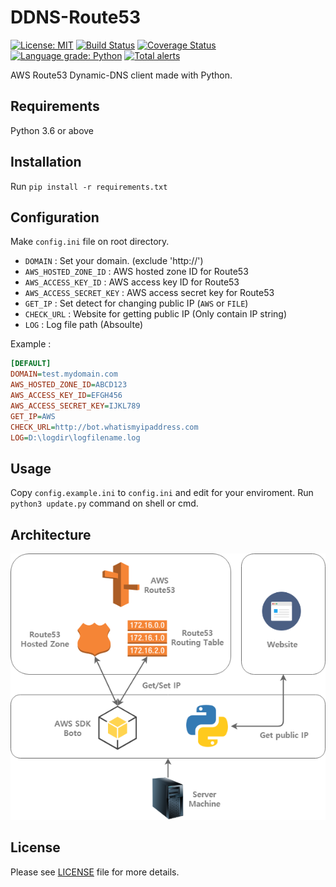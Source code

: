 # DDNS-Route53
[![License: MIT](https://img.shields.io/badge/License-MIT-yellow.svg)](https://github.com/dongbum/DDNS-Route53/blob/master/LICENSE)
[![Build Status](https://travis-ci.com/dongbum/DDNS-Route53.svg?branch=master)](https://travis-ci.com/dongbum/DDNS-Route53)
[![Coverage Status](https://coveralls.io/repos/github/dongbum/DDNS-Route53/badge.svg?branch=master)](https://coveralls.io/github/dongbum/DDNS-Route53?branch=master)
[![Language grade: Python](https://img.shields.io/lgtm/grade/python/g/dongbum/DDNS-Route53.svg?logo=lgtm&logoWidth=18)](https://lgtm.com/projects/g/dongbum/DDNS-Route53/context:python)
[![Total alerts](https://img.shields.io/lgtm/alerts/g/dongbum/DDNS-Route53.svg?logo=lgtm&logoWidth=18)](https://lgtm.com/projects/g/dongbum/DDNS-Route53/alerts/)

AWS Route53 Dynamic-DNS client made with Python.

## Requirements
Python 3.6 or above

## Installation
Run `pip install -r requirements.txt`

## Configuration
Make `config.ini` file on root directory.

* ```DOMAIN``` : Set your domain. (exclude 'http://')
* ```AWS_HOSTED_ZONE_ID``` : AWS hosted zone ID for Route53
* ```AWS_ACCESS_KEY_ID``` : AWS access key ID for Route53
* ```AWS_ACCESS_SECRET_KEY``` : AWS access secret key for Route53
* ```GET_IP``` : Set detect for changing public IP (```AWS``` or ```FILE```)
* ```CHECK_URL``` : Website for getting public IP (Only contain IP string)
* ```LOG``` : Log file path (Absoulte)

Example :
```INI
[DEFAULT]
DOMAIN=test.mydomain.com
AWS_HOSTED_ZONE_ID=ABCD123
AWS_ACCESS_KEY_ID=EFGH456
AWS_ACCESS_SECRET_KEY=IJKL789
GET_IP=AWS
CHECK_URL=http://bot.whatismyipaddress.com
LOG=D:\logdir\logfilename.log
```

## Usage
Copy ```config.example.ini``` to ```config.ini``` and edit for your enviroment.
Run `python3 update.py` command on shell or cmd.

## Architecture
![Architecture Diagram](diagram/Architecture_Diagram.png)

## License
Please see [LICENSE](LICENSE) file for more details.
